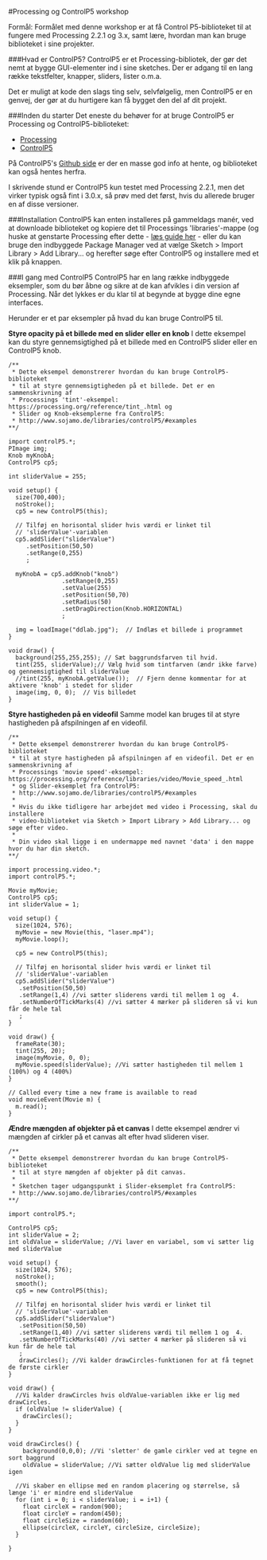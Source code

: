 #Processing og ControlP5 workshop

Formål: Formålet med denne workshop er at få Control P5-biblioteket til at fungere med Processing 2.2.1 og 3.x, samt lære, hvordan man kan bruge biblioteket i sine projekter.

###Hvad er ControlP5?
ControlP5 er et Processing-bibliotek, der gør det nemt at bygge GUI-elementer ind i sine sketches. Der er adgang til en lang række tekstfelter, knapper, sliders, lister o.m.a.

Det er muligt at kode den slags ting selv, selvfølgelig, men ControlP5 er en genvej, der gør at du hurtigere kan få bygget den del af dit projekt.

###Inden du starter
Det eneste du behøver for at bruge ControlP5 er Processing og ControlP5-biblioteket:
- [Processing](https://processing.org)
- [ControlP5](http://www.sojamo.de/libraries/controlP5)

På ControlP5's [Github side](https://github.com/sojamo/controlp5) er der en masse god info at hente, og biblioteket kan også hentes herfra.

I skrivende stund er ControlP5 kun testet med Processing 2.2.1, men det virker typisk også fint i 3.0.x, så prøv med det først, hvis du allerede bruger en af disse versioner.

###Installation
ControlP5 kan enten installeres på gammeldags manér, ved at downloade biblioteket og kopiere det til Processings 'libraries'-mappe (og huske at genstarte Processing efter dette - [læs guide her](https://github.com/processing/processing/wiki/How-to-Install-a-Contributed-Library#manual-install) - eller du kan bruge den indbyggede Package Manager ved at vælge Sketch > Import Library > Add Library... og herefter søge efter ControlP5 og installere med et klik på knappen.

###I gang med ControlP5
ControlP5 har en lang række indbyggede eksempler, som du bør åbne og sikre at de kan afvikles i din version af Processing. Når det lykkes er du klar til  at begynde at bygge dine egne interfaces.

Herunder er et par eksempler på hvad du kan bruge ControlP5 til.

**Styre opacity på et billede med en slider eller en knob**
I dette eksempel kan du styre gennemsigtighed på et billede med en ControlP5 slider eller en ControlP5 knob.

```
/**
 * Dette eksempel demonstrerer hvordan du kan bruge ControlP5-biblioteket
 * til at styre gennemsigtigheden på et billede. Det er en sammenskrivning af
 * Processings 'tint'-eksempel: https://processing.org/reference/tint_.html og
 * Slider og Knob-eksemplerne fra ControlP5:
 * http://www.sojamo.de/libraries/controlP5/#examples
**/

import controlP5.*;
PImage img;
Knob myKnobA;
ControlP5 cp5;

int sliderValue = 255;

void setup() {
  size(700,400);
  noStroke();
  cp5 = new ControlP5(this);
  
  // Tilføj en horisontal slider hvis værdi er linket til
  // 'sliderValue'-variablen 
  cp5.addSlider("sliderValue")
     .setPosition(50,50)
     .setRange(0,255)
     ;
     
  myKnobA = cp5.addKnob("knob")
               .setRange(0,255)
               .setValue(255)
               .setPosition(50,70)
               .setRadius(50)
               .setDragDirection(Knob.HORIZONTAL)
               ;
               
  img = loadImage("ddlab.jpg");  // Indlæs et billede i programmet 
}

void draw() {
  background(255,255,255); // Sæt baggrundsfarven til hvid.
  tint(255, sliderValue);// Vælg hvid som tintfarven (ændr ikke farve) og gennemsigtighed til sliderValue
  //tint(255, myKnobA.getValue());  // Fjern denne kommentar for at aktivere 'knob' i stedet for slider
  image(img, 0, 0);  // Vis billedet
}
```

**Styre hastigheden på en videofil**
Samme model kan bruges til at styre hastigheden på afspilningen af en videofil.

```
/**
 * Dette eksempel demonstrerer hvordan du kan bruge ControlP5-biblioteket
 * til at styre hastigheden på afspilningen af en videofil. Det er en sammenskrivning af
 * Processings 'movie speed'-eksempel: https://processing.org/reference/libraries/video/Movie_speed_.html
 * og Slider-eksemplet fra ControlP5:
 * http://www.sojamo.de/libraries/controlP5/#examples
 *
 * Hvis du ikke tidligere har arbejdet med video i Processing, skal du installere
 * video-biblioteket via Sketch > Import Library > Add Library... og søge efter video.
 *
 * Din video skal ligge i en undermappe med navnet 'data' i den mappe hvor du har din sketch. 
**/

import processing.video.*;
import controlP5.*;

Movie myMovie;
ControlP5 cp5;
int sliderValue = 1;

void setup() {
  size(1024, 576);
  myMovie = new Movie(this, "laser.mp4");
  myMovie.loop();
  
  cp5 = new ControlP5(this);
  
  // Tilføj en horisontal slider hvis værdi er linket til
  // 'sliderValue'-variablen 
  cp5.addSlider("sliderValue")
   .setPosition(50,50)
   .setRange(1,4) //vi sætter sliderens værdi til mellem 1 og  4.
   .setNumberOfTickMarks(4) //vi sætter 4 mærker på slideren så vi kun får de hele tal
   ;
}

void draw() {
  frameRate(30);
  tint(255, 20);
  image(myMovie, 0, 0);
  myMovie.speed(sliderValue); //Vi sætter hastigheden til mellem 1 (100%) og 4 (400%)
}

// Called every time a new frame is available to read
void movieEvent(Movie m) {
  m.read();
}
```

**Ændre mængden af objekter på et canvas**
I dette eksempel ændrer vi mængden af cirkler på et canvas alt efter hvad slideren viser.

```
/**
 * Dette eksempel demonstrerer hvordan du kan bruge ControlP5-biblioteket
 * til at styre mængden af objekter på dit canvas.
 *
 * Sketchen tager udgangspunkt i Slider-eksemplet fra ControlP5:
 * http://www.sojamo.de/libraries/controlP5/#examples
**/

import controlP5.*;

ControlP5 cp5;
int sliderValue = 2;
int oldValue = sliderValue; //Vi laver en variabel, som vi sætter lig med sliderValue

void setup() {
  size(1024, 576);
  noStroke();
  smooth();
  cp5 = new ControlP5(this);
  
  // Tilføj en horisontal slider hvis værdi er linket til
  // 'sliderValue'-variablen 
  cp5.addSlider("sliderValue")
   .setPosition(50,50)
   .setRange(1,40) //vi sætter sliderens værdi til mellem 1 og  4.
   .setNumberOfTickMarks(40) //vi sætter 4 mærker på slideren så vi kun får de hele tal
   ;
   drawCircles(); //Vi kalder drawCircles-funktionen for at få tegnet de første cirkler
}

void draw() {
  //Vi kalder drawCircles hvis oldValue-variablen ikke er lig med drawCircles.
  if (oldValue != sliderValue) { 
    drawCircles();
  }
}

void drawCircles() {
    background(0,0,0); //Vi 'sletter' de gamle cirkler ved at tegne en sort baggrund
    oldValue = sliderValue; //Vi sætter oldValue lig med sliderValue igen
  
  //Vi skaber en ellipse med en random placering og størrelse, så længe 'i' er mindre end sliderValue
  for (int i = 0; i < sliderValue; i = i+1) {
    float circleX = random(900);
    float circleY = random(450);
    float circleSize = random(60);  
    ellipse(circleX, circleY, circleSize, circleSize);
  }

}
```


